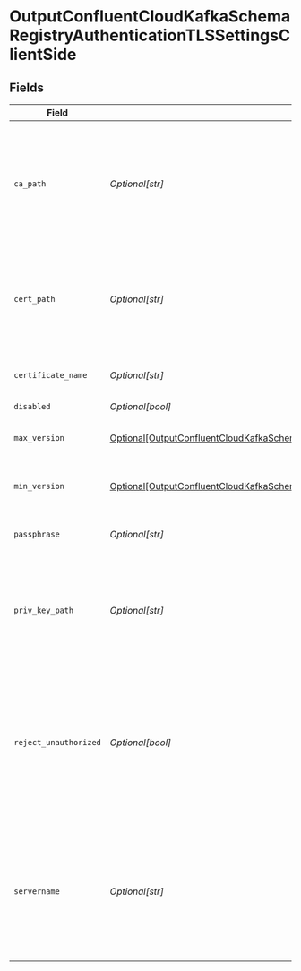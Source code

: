 # OutputConfluentCloudKafkaSchemaRegistryAuthenticationTLSSettingsClientSide


## Fields

| Field                                                                                                                                                                                                                       | Type                                                                                                                                                                                                                        | Required                                                                                                                                                                                                                    | Description                                                                                                                                                                                                                 |
| --------------------------------------------------------------------------------------------------------------------------------------------------------------------------------------------------------------------------- | --------------------------------------------------------------------------------------------------------------------------------------------------------------------------------------------------------------------------- | --------------------------------------------------------------------------------------------------------------------------------------------------------------------------------------------------------------------------- | --------------------------------------------------------------------------------------------------------------------------------------------------------------------------------------------------------------------------- |
| `ca_path`                                                                                                                                                                                                                   | *Optional[str]*                                                                                                                                                                                                             | :heavy_minus_sign:                                                                                                                                                                                                          | Path on client in which to find CA certificates to verify the server's cert. PEM format. Can reference $ENV_VARS.                                                                                                           |
| `cert_path`                                                                                                                                                                                                                 | *Optional[str]*                                                                                                                                                                                                             | :heavy_minus_sign:                                                                                                                                                                                                          | Path on client in which to find certificates to use. PEM format. Can reference $ENV_VARS.                                                                                                                                   |
| `certificate_name`                                                                                                                                                                                                          | *Optional[str]*                                                                                                                                                                                                             | :heavy_minus_sign:                                                                                                                                                                                                          | The name of the predefined certificate.                                                                                                                                                                                     |
| `disabled`                                                                                                                                                                                                                  | *Optional[bool]*                                                                                                                                                                                                            | :heavy_minus_sign:                                                                                                                                                                                                          | N/A                                                                                                                                                                                                                         |
| `max_version`                                                                                                                                                                                                               | [Optional[OutputConfluentCloudKafkaSchemaRegistryAuthenticationTLSSettingsClientSideMaximumTLSVersion]](../../models/shared/outputconfluentcloudkafkaschemaregistryauthenticationtlssettingsclientsidemaximumtlsversion.md) | :heavy_minus_sign:                                                                                                                                                                                                          | Maximum TLS version to use when connecting                                                                                                                                                                                  |
| `min_version`                                                                                                                                                                                                               | [Optional[OutputConfluentCloudKafkaSchemaRegistryAuthenticationTLSSettingsClientSideMinimumTLSVersion]](../../models/shared/outputconfluentcloudkafkaschemaregistryauthenticationtlssettingsclientsideminimumtlsversion.md) | :heavy_minus_sign:                                                                                                                                                                                                          | Minimum TLS version to use when connecting                                                                                                                                                                                  |
| `passphrase`                                                                                                                                                                                                                | *Optional[str]*                                                                                                                                                                                                             | :heavy_minus_sign:                                                                                                                                                                                                          | Passphrase to use to decrypt private key.                                                                                                                                                                                   |
| `priv_key_path`                                                                                                                                                                                                             | *Optional[str]*                                                                                                                                                                                                             | :heavy_minus_sign:                                                                                                                                                                                                          | Path on client in which to find the private key to use. PEM format. Can reference $ENV_VARS.                                                                                                                                |
| `reject_unauthorized`                                                                                                                                                                                                       | *Optional[bool]*                                                                                                                                                                                                            | :heavy_minus_sign:                                                                                                                                                                                                          | Reject certs that are not authorized by a CA in the CA certificate path, or by another trusted CA (e.g., the system's CA). Defaults to No.                                                                                  |
| `servername`                                                                                                                                                                                                                | *Optional[str]*                                                                                                                                                                                                             | :heavy_minus_sign:                                                                                                                                                                                                          | Server name for the SNI (Server Name Indication) TLS extension. It must be a host name, and not an IP address.                                                                                                              |